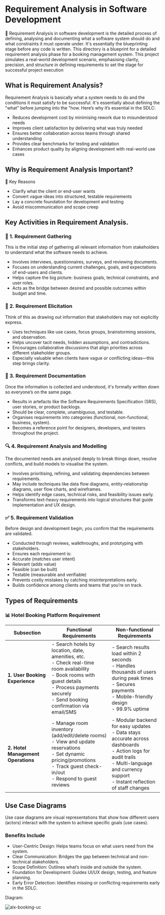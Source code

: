 # Requirement Analysis in Software Development
📌 Requirement Analysis in software development is the detailed process of defining, analysing and documenting what a software system should do and what constraints it must operate under. It's essentially the blueprinting stage before any code is written. This directory is a blueprint for a detailed requirement analysis phase for a booking management system. This project simulates a real-world development scenario, emphasising clarity, precision, and structure in defining requirements to set the stage for successful project execution

## What is Requirement Analysis?
Requirement Analysis is basically what a system needs to do and the conditions it must satisfy to be successful. It's essentially about defining the "what" before jumping into the "how.
Here’s why it’s essential in the SDLC:
- Reduces development cost by minimising rework due to misunderstood needs
- Improves client satisfaction by delivering what was truly needed
- Ensures better collaboration across teams through shared understanding
- Provides clear benchmarks for testing and validation
- Enhances product quality by aligning development with real-world use cases

## Why is Requirement Analysis Important?
🧠 Key Reasons
- Clarify what the client or end-user wants
- Convert vague ideas into structured, testable requirements
- Lay a concrete foundation for development and testing
- Avoid miscommunication and scope creep

## Key Activities in Requirement Analysis.
### 🧲 1. Requirement Gathering
This is the initial step of gathering all relevant information from stakeholders to understand what the software needs to achieve.
- Involves interviews, questionnaires, surveys, and reviewing documents.
- Focuses on understanding current challenges, goals, and expectations of end-users and clients.
- Helps capture the big picture: business goals, technical constraints, and user roles.
- Acts as the bridge between desired and possible outcomes within budget and time.

### 💬 2. Requirement Elicitation
Think of this as drawing out information that stakeholders may not explicitly express.
- Uses techniques like use cases, focus groups, brainstorming sessions, and observation.
- Helps uncover tacit needs, hidden assumptions, and contradictions.
- Encourages collaborative discussions that align priorities across different stakeholder groups.
- Especially valuable when clients have vague or conflicting ideas—this step brings clarity.

### 📝 3. Requirement Documentation
Once the information is collected and understood, it's formally written down so everyone’s on the same page.
- Results in artefacts like the Software Requirements Specification (SRS), user stories, or product backlogs.
- Should be clear, complete, unambiguous, and testable.
- Organises requirements into categories (functional, non-functional, business, system).
- Becomes a reference point for designers, developers, and testers throughout the project.

### 🔍 4. Requirement Analysis and Modelling
The documented needs are analysed deeply to break things down, resolve conflicts, and build models to visualise the system.
- Involves prioritising, refining, and validating dependencies between requirements.
- May include techniques like data flow diagrams, entity-relationship diagrams, user flow charts, and wireframes.
- Helps identify edge cases, technical risks, and feasibility issues early.
- Transforms text-heavy requirements into logical structures that guide implementation and UX design.

### ✅ 5. Requirement Validation
Before design and development begin, you confirm that the requirements are validated.
- Conducted through reviews, walkthroughs, and prototyping with stakeholders.
- Ensures each requirement is:
- Accurate (matches user intent)
- Relevant (adds value)
- Feasible (can be built)
- Testable (measurable and verifiable)
- Prevents costly mistakes by catching misinterpretations early.
- Builds confidence among clients and teams that you’re on track.

## Types of Requirements

### 📊 Hotel Booking Platform Requirement

| Subsection                 | Functional Requirements                                                                                                             | Non-functional Requirements                                                                                                                      |
|---------------------------|-------------------------------------------------------------------------------------------------------------------------------------|--------------------------------------------------------------------------------------------------------------------------------------------------|
| **1. User Booking Experience** | - Search hotels by location, date, amenities, etc.  <br> - Check real-time room availability  <br> - Book rooms with guest details  <br> - Process payments securely  <br> - Send booking confirmation via email/SMS | - Search results load within 2 seconds  <br> - Handles thousands of users during peak times  <br> - Secures payments  <br> - Mobile-friendly design  <br> - 99.9% uptime |
| **2. Hotel Management Operations** | - Manage room inventory (add/edit/delete rooms)  <br> - View and update reservations  <br> - Set dynamic pricing/promotions  <br> - Track guest check-in/out  <br> - Respond to guest reviews | - Modular backend for easy updates  <br> - Data stays accurate across dashboards  <br> - Action logs for audit trails  <br> - Multi-language and currency support  <br> - Instant reflection of staff changes |


## Use Case Diagrams

Use case diagrams are visual representations that show how different users (actors) interact with the system to achieve specific goals (use cases).

### Benefits Include
- User-Centric Design: Helps teams focus on what users need from the system.
- Clear Communication: Bridges the gap between technical and non-technical stakeholders.
- Scope Definition: Outlines what’s inside and outside the system.
- Foundation for Development: Guides UI/UX design, testing, and feature planning.
- Early Error Detection: Identifies missing or conflicting requirements early in the SDLC.

Diagram:

![alx-booking-uc](https://github.com/user-attachments/assets/b980791c-96f5-456e-a6d8-dc126ae4c8b7)





